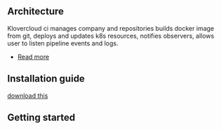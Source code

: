 ## Architecture
Klovercloud ci manages company and repositories builds docker image from git, deploys and updates k8s resources, notifies observers, allows user to listen pipeline events and logs.
-  [Read more](https://github.com/klovercloud-ci-cd/architecture/blob/master/README.md)
## Installation guide
[download this](https://api.github.com/repos/klovercloud-ci-cd/documentation/contents/files/scripts/generate.sh)
## Getting started
